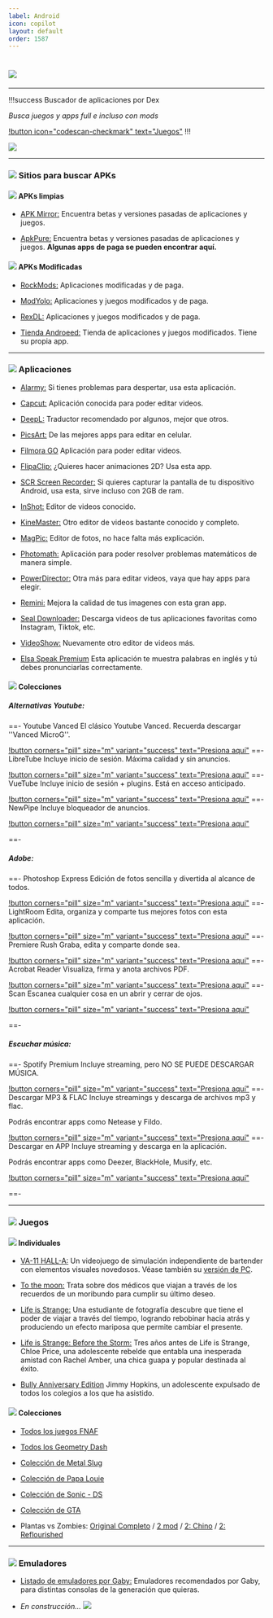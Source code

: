 ```yaml
---
label: Android
icon: copilot
layout: default
order: 1587
---
```



# ![](https://i.postimg.cc/qRMJPGNN/banner-items-lcdh-5.png)


---


!!!success Buscador de aplicaciones por Dex

*Busca juegos y apps full e incluso con mods*

[!button icon="codescan-checkmark" text="Juegos"](https://cse.google.com/cse?cx=660831ba151944e87)
!!!

![](https://i.postimg.cc/T1sVghLM/Proyecto-nuevo-18.png)


---

### ![](https://i.postimg.cc/fyHqs50r/Proyecto-nuevo-2.png) Sitios para buscar APKs

#### ![](https://i.postimg.cc/s2DT9mVX/Proyecto-nuevo-5.png) APKs limpias


- [APK Mirror:](https://www.apkmirror.com/) 
Encuentra betas y versiones pasadas de aplicaciones y juegos.


- [ApkPure:](https://m.apkpure.com/es/)
Encuentra betas y versiones pasadas de aplicaciones y juegos. **Algunas apps de paga se pueden encontrar aquí.**


#### ![](https://i.postimg.cc/s2DT9mVX/Proyecto-nuevo-5.png) APKs Modificadas


- [RockMods:](https://www.rockmods.net/)
Aplicaciones modificadas y de paga.


- [ModYolo:](https://modyolo.com/)
Aplicaciones y juegos modificados y de paga.


- [RexDL:](https://rexdl.com/)
Aplicaciones y juegos modificados y de paga.


- [Tienda Androeed:](https://androeed.es/)
Tienda de aplicaciones y juegos modificados. Tiene su propia app.


---

### ![](https://i.postimg.cc/fyHqs50r/Proyecto-nuevo-2.png) Aplicaciones

- [Alarmy:](https://drive.google.com/file/d/1AkO5XdAUZaICNDdJG-ybEwzQlCSEd_Il/view?usp=drivesdk)
Si tienes problemas para despertar, usa esta aplicación.


- [Capcut:](https://androeed.es/files/capcut.html)
Aplicación conocida para poder editar videos.


- [DeepL:](https://play.google.com/store/apps/details?id=com.deepl.mobiletranslator)
Traductor recomendado por algunos, mejor que otros.


- [PicsArt:](https://modyolo.com/picsart-studio-1.html)
De las mejores apps para editar en celular.


- [Filmora GO](https://modyolo.com/filmorago.html)
Aplicación para poder editar videos.


- [FlipaClip:](https://modyolo.com/flipaclip.html)
¿Quieres hacer animaciones 2D? Usa esta app.


- [SCR Screen Recorder:](https://www.mediafire.com/file/x7k8kjd0toeh1ly/SCR+MOD_by+AndroidFaster.apk)
Si quieres capturar la pantalla de tu dispositivo Android, usa esta, sirve incluso con 2GB de ram.


- [InShot:](https://modyolo.com/inshot.html)
Editor de videos conocido.


- [KineMaster:](https://modyolo.com/kinemaster-pro.html)
Otro editor de videos bastante conocido y completo.


- [MagPic:](https://modyolo.com/magpic-photo-editor.html)
Editor de fotos, no hace falta más explicación.


- [Photomath:](https://modyolo.com/photomath-microblink.html)
Aplicación para poder resolver problemas matemáticos de manera simple.


- [PowerDirector:](https://modyolo.com/powerdirector.html)
Otra más para editar videos, vaya que hay apps para elegir.


- [Remini:](https://modyolo.com/remini.html)
Mejora la calidad de tus imagenes con esta gran app.


- [Seal Downloader:](https://www.mediafire.com/file/r5rbpjkquo8ymqu/com.junkfood.seal_10914.apk/file)
Descarga videos de tus aplicaciones favoritas como Instagram, Tiktok, etc.


- [VideoShow:](https://modyolo.com/videoshow-pro.html)
Nuevamente otro editor de videos más.


- [Elsa Speak Premium](https://modyolo.com/elsa-speak.html)
Esta aplicación te muestra palabras en inglés y tú debes pronunciarlas correctamente.


#### ![](https://i.postimg.cc/s2DT9mVX/Proyecto-nuevo-5.png) **Colecciones**


##### Alternativas Youtube:


==- Youtube Vanced
El clásico Youtube Vanced. Recuerda descargar ''Vanced MicroG''.

[!button corners="pill" size="m" variant="success" text="Presiona aquí"](https://revanced-apks.pages.dev/)
==- LibreTube
Incluye inicio de sesión. Máxima calidad y sin anuncios.

[!button corners="pill" size="m" variant="success" text="Presiona aquí"](https://libretube.dev/)
==- VueTube
Incluye inicio de sesión + plugins. Está en acceso anticipado.

[!button corners="pill" size="m" variant="success" text="Presiona aquí"](https://vuetube.app/)
==- NewPipe
Incluye bloqueador de anuncios.

[!button corners="pill" size="m" variant="success" text="Presiona aquí"](https://apt.izzysoft.de/fdroid/index/apk/org.polymorphicshade.newpipe)

==-


##### Adobe:

==- Photoshop Express
Edición de fotos sencilla y divertida al alcance de todos.

[!button corners="pill" size="m" variant="success" text="Presiona aquí"](https://modyolo.com/photoshop-express-photo-editor.html)
==- LightRoom
Edita, organiza y comparte tus mejores fotos con esta aplicación.

[!button corners="pill" size="m" variant="success" text="Presiona aquí"](https://modyolo.com/adobe-lightroom.html)
==- Premiere Rush
Graba, edita y comparte donde sea.

[!button corners="pill" size="m" variant="success" text="Presiona aquí"](https://modyolo.com/adobe-premiere-rush.html)
==- Acrobat Reader
Visualiza, firma y anota archivos PDF.

[!button corners="pill" size="m" variant="success" text="Presiona aquí"](https://modyolo.com/adobe-reader.html)
==- Scan
Escanea cualquier cosa en un abrir y cerrar de ojos.

[!button corners="pill" size="m" variant="success" text="Presiona aquí"](https://modyolo.com/adobe-scan-pdf-scanner-ocr.html)

==-


##### Escuchar música:

==- Spotify Premium
Incluye streaming, pero NO SE PUEDE DESCARGAR MÚSICA.

[!button corners="pill" size="m" variant="success" text="Presiona aquí"](https://noiroom.tech/Tutoriales/spotify-premium#para-android)
==- Descargar MP3 & FLAC
Incluye streamings y descarga de archivos mp3 y flac.

Podrás encontrar apps como Netease y Fildo.

[!button corners="pill" size="m" variant="success" text="Presiona aquí"](https://noiroom.tech/Moviles/m-musica#streaming-descarga-mp3-flac)
==- Descargar en APP
Incluye streaming y descarga en la aplicación.

Podrás encontrar apps como Deezer, BlackHole, Musify, etc.

[!button corners="pill" size="m" variant="success" text="Presiona aquí"](https://noiroom.tech/Moviles/m-musica#streaming-descaga-inapp)

==-





---


### ![](https://i.postimg.cc/fyHqs50r/Proyecto-nuevo-2.png) Juegos


#### ![](https://i.postimg.cc/s2DT9mVX/Proyecto-nuevo-5.png) **Individuales**


- [VA-11 HALL-A:](https://www.mediafire.com/download/m0h0pmmolh5iun4) Un videojuego de simulación independiente de bartender con elementos visuales novedosos. Véase también su [versión de PC](https://lcdh.tech/escritorio/e-juegos/#individuales).


- [To the moon:](https://www.mediafire.com/file/3lit8u9uw1278yl/To_the_moon.zip/file) Trata sobre dos médicos que viajan a través de los recuerdos de un moribundo para cumplir su último deseo.


- [Life is Strange:](https://www.mediafire.com/file/b4eha3bnbb2m1xm/Life_Is_Strange_%28Android_Full%29.zip/file) Una estudiante de fotografía descubre que tiene el poder de viajar a través del tiempo, logrando rebobinar hacia atrás y produciendo un efecto mariposa que permite cambiar el presente.



- [Life is Strange: Before the Storm:](https://www.mediafire.com/file/g3xpy66t2bl8n4j/Life_Is_Strange_Before_The_Storm_%28Android_Full%29.zip/file) Tres años antes de Life is Strange, Chloe Price, una adolescente rebelde que entabla una inesperada amistad con Rachel Amber, una chica guapa y popular destinada al éxito.


- [Bully Anniversary Edition](https://www.mediafire.com/file/0j2hmyq7hgb2uqn/Bully_Anniversary_Edition_2022.zip/file) Jimmy Hopkins, un adolescente expulsado de todos los colegios a los que ha asistido.


#### ![](https://i.postimg.cc/s2DT9mVX/Proyecto-nuevo-5.png) **Colecciones**


- [Todos los juegos FNAF](https://drive.google.com/file/d/13ZNJB38Ju9PgS5AKIgz87nJQwhFKOy9O/view)


- [Todos los Geometry Dash](https://www.mediafire.com/folder/2mlch9f3mnjix/Geometry+dash)


- [Colección de Metal Slug](https://www.mediafire.com/file/z6hcwdwnq1ymsjd/Metal+Pack_4.1_Apkpure.apk/file)


- [Colección de Papa Louie](https://www.mediafire.com/file/o3xflyd4jmsrzmu/Papa+Louie+To+Go.zip)


- [Colección de Sonic - DS](https://drive.google.com/file/d/1ekz-JUH1pr0jL19i_yrCoTxAYkfM3ZDQ/view)


- [Colección de GTA](https://noiroom.tech/Escritorio/e-juegos#coleccion-gta)


- Plantas vs Zombies: [Original Completo](https://www.mediafire.com/file/gvr0e59pktq23zk/Plantas+contra+Zombis_8.1.0.apk/file) / [2 mod](https://an1.com/182-plants-vs-zombies-2-pvz-mod.html) /  [2: Chino](https://archive.org/download/plants-vs.-zombies-2-chinese-edition-mod-apk-archive/Plants%20vs.%20Zombies%202%20Chinese%20Edition_2.2.5%20MOD.apk) / [2: Reflourished](https://drive.google.com/drive/folders/1y5lVZh-flKWxpeXSFYJprzJlL4Jlcfm4)


---

### ![](https://i.postimg.cc/fyHqs50r/Proyecto-nuevo-2.png) **Emuladores**


- [Listado de emuladores por Gaby:](https://docs.google.com/document/d/1iAedTOKZMLvX52HpPsUdbStbrNfzFSDeAwABn-1Cs_Y/edit) Emuladores recomendados por Gaby, para distintas consolas de la generación que quieras.


- *En construcción... ![](https://images-ext-1.discordapp.net/external/4YQiWQevguiDbfOGmq5orfGp-lMulNDAHYaXL-aHh5M/https/i.imgur.com/tFp98Tp.png?width=31&height=31)*

